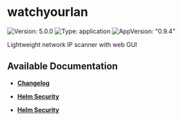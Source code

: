 # watchyourlan

![Version: 5.0.0](https://img.shields.io/badge/Version-5.0.0-informational?style=flat-square) ![Type: application](https://img.shields.io/badge/Type-application-informational?style=flat-square) ![AppVersion: "0.9.4"](https://img.shields.io/badge/AppVersion-"0.9.4"-informational?style=flat-square)

Lightweight network IP scanner with web GUI

## Available Documentation

- [**Changelog**](CHANGELOG)

- [**Helm Security**](container-security)

- [**Helm Security**](helm-security)

